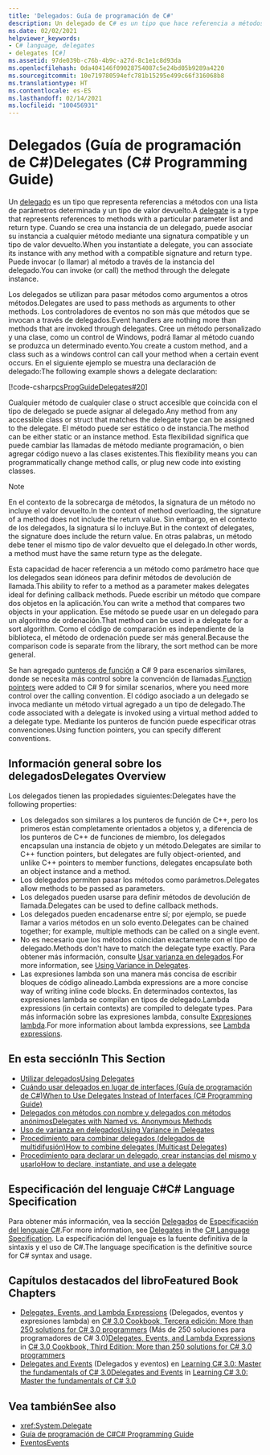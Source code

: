 ```yaml
---
title: 'Delegados: Guía de programación de C#'
description: Un delegado de C# es un tipo que hace referencia a métodos con una lista de parámetros y un tipo de valor devuelto. Los delegados se utilizan para pasar métodos como argumentos a otros métodos.
ms.date: 02/02/2021
helpviewer_keywords:
- C# language, delegates
- delegates [C#]
ms.assetid: 97de039b-c76b-4b9c-a27d-8c1e1c8d93da
ms.openlocfilehash: 0da404146f09028754087c5e24bd05b9289a4220
ms.sourcegitcommit: 10e719780594efc781b15295e499c66f316068b8
ms.translationtype: HT
ms.contentlocale: es-ES
ms.lasthandoff: 02/14/2021
ms.locfileid: "100456931"
---
```

# <a name="delegates-c-programming-guide"></a><span data-ttu-id="ddc24-104">Delegados (Guía de programación de C#)</span><span class="sxs-lookup"><span data-stu-id="ddc24-104">Delegates (C# Programming Guide)</span></span>

<span data-ttu-id="ddc24-105">Un [delegado](../../language-reference/builtin-types/reference-types.md) es un tipo que representa referencias a métodos con una lista de parámetros determinada y un tipo de valor devuelto.</span><span class="sxs-lookup"><span data-stu-id="ddc24-105">A [delegate](../../language-reference/builtin-types/reference-types.md) is a type that represents references to methods with a particular parameter list and return type.</span></span> <span data-ttu-id="ddc24-106">Cuando se crea una instancia de un delegado, puede asociar su instancia a cualquier método mediante una signatura compatible y un tipo de valor devuelto.</span><span class="sxs-lookup"><span data-stu-id="ddc24-106">When you instantiate a delegate, you can associate its instance with any method with a compatible signature and return type.</span></span> <span data-ttu-id="ddc24-107">Puede invocar (o llamar) al método a través de la instancia del delegado.</span><span class="sxs-lookup"><span data-stu-id="ddc24-107">You can invoke (or call) the method through the delegate instance.</span></span>

<span data-ttu-id="ddc24-108">Los delegados se utilizan para pasar métodos como argumentos a otros métodos.</span><span class="sxs-lookup"><span data-stu-id="ddc24-108">Delegates are used to pass methods as arguments to other methods.</span></span> <span data-ttu-id="ddc24-109">Los controladores de eventos no son más que métodos que se invocan a través de delegados.</span><span class="sxs-lookup"><span data-stu-id="ddc24-109">Event handlers are nothing more than methods that are invoked through delegates.</span></span> <span data-ttu-id="ddc24-110">Cree un método personalizado y una clase, como un control de Windows, podrá llamar al método cuando se produzca un determinado evento.</span><span class="sxs-lookup"><span data-stu-id="ddc24-110">You create a custom method, and a class such as a windows control can call your method when a certain event occurs.</span></span> <span data-ttu-id="ddc24-111">En el siguiente ejemplo se muestra una declaración de delegado:</span><span class="sxs-lookup"><span data-stu-id="ddc24-111">The following example shows a delegate declaration:</span></span>

[!code-csharp[csProgGuideDelegates#20](~/samples/snippets/csharp/VS_Snippets_VBCSharp/csProgGuideDelegates/CS/Delegates.cs#20)]

<span data-ttu-id="ddc24-112">Cualquier método de cualquier clase o struct accesible que coincida con el tipo de delegado se puede asignar al delegado.</span><span class="sxs-lookup"><span data-stu-id="ddc24-112">Any method from any accessible class or struct that matches the delegate type can be assigned to the delegate.</span></span> <span data-ttu-id="ddc24-113">El método puede ser estático o de instancia.</span><span class="sxs-lookup"><span data-stu-id="ddc24-113">The method can be either static or an instance method.</span></span> <span data-ttu-id="ddc24-114">Esta flexibilidad significa que puede cambiar las llamadas de método mediante programación, o bien agregar código nuevo a las clases existentes.</span><span class="sxs-lookup"><span data-stu-id="ddc24-114">This flexibility means you can programmatically change method calls, or plug new code into existing classes.</span></span>

> [!NOTE]
> <span data-ttu-id="ddc24-115">En el contexto de la sobrecarga de métodos, la signatura de un método no incluye el valor devuelto.</span><span class="sxs-lookup"><span data-stu-id="ddc24-115">In the context of method overloading, the signature of a method does not include the return value.</span></span> <span data-ttu-id="ddc24-116">Sin embargo, en el contexto de los delegados, la signatura sí lo incluye.</span><span class="sxs-lookup"><span data-stu-id="ddc24-116">But in the context of delegates, the signature does include the return value.</span></span> <span data-ttu-id="ddc24-117">En otras palabras, un método debe tener el mismo tipo de valor devuelto que el delegado.</span><span class="sxs-lookup"><span data-stu-id="ddc24-117">In other words, a method must have the same return type as the delegate.</span></span>

<span data-ttu-id="ddc24-118">Esta capacidad de hacer referencia a un método como parámetro hace que los delegados sean idóneos para definir métodos de devolución de llamada.</span><span class="sxs-lookup"><span data-stu-id="ddc24-118">This ability to refer to a method as a parameter makes delegates ideal for defining callback methods.</span></span> <span data-ttu-id="ddc24-119">Puede escribir un método que compare dos objetos en la aplicación.</span><span class="sxs-lookup"><span data-stu-id="ddc24-119">You can write a method that compares two objects in your application.</span></span> <span data-ttu-id="ddc24-120">Ese método se puede usar en un delegado para un algoritmo de ordenación.</span><span class="sxs-lookup"><span data-stu-id="ddc24-120">That method can be used in a delegate for a sort algorithm.</span></span> <span data-ttu-id="ddc24-121">Como el código de comparación es independiente de la biblioteca, el método de ordenación puede ser más general.</span><span class="sxs-lookup"><span data-stu-id="ddc24-121">Because the comparison code is separate from the library, the sort method can be more general.</span></span>

<span data-ttu-id="ddc24-122">Se han agregado [punteros de función](~/_csharplang/proposals/csharp-9.0/function-pointers.md) a C# 9 para escenarios similares, donde se necesita más control sobre la convención de llamadas.</span><span class="sxs-lookup"><span data-stu-id="ddc24-122">[Function pointers](~/_csharplang/proposals/csharp-9.0/function-pointers.md) were added to C# 9 for similar scenarios, where you need more control over the calling convention.</span></span> <span data-ttu-id="ddc24-123">El código asociado a un delegado se invoca mediante un método virtual agregado a un tipo de delegado.</span><span class="sxs-lookup"><span data-stu-id="ddc24-123">The code associated with a delegate is invoked using a virtual method added to a delegate type.</span></span> <span data-ttu-id="ddc24-124">Mediante los punteros de función puede especificar otras convenciones.</span><span class="sxs-lookup"><span data-stu-id="ddc24-124">Using function pointers, you can specify different conventions.</span></span>

## <a name="delegates-overview"></a><span data-ttu-id="ddc24-125">Información general sobre los delegados</span><span class="sxs-lookup"><span data-stu-id="ddc24-125">Delegates Overview</span></span>

<span data-ttu-id="ddc24-126">Los delegados tienen las propiedades siguientes:</span><span class="sxs-lookup"><span data-stu-id="ddc24-126">Delegates have the following properties:</span></span>

- <span data-ttu-id="ddc24-127">Los delegados son similares a los punteros de función de C++, pero los primeros están completamente orientados a objetos y, a diferencia de los punteros de C++ de funciones de miembro, los delegados encapsulan una instancia de objeto y un método.</span><span class="sxs-lookup"><span data-stu-id="ddc24-127">Delegates are similar to C++ function pointers, but delegates are fully object-oriented, and unlike C++ pointers to member functions, delegates encapsulate both an object instance and a method.</span></span>
- <span data-ttu-id="ddc24-128">Los delegados permiten pasar los métodos como parámetros.</span><span class="sxs-lookup"><span data-stu-id="ddc24-128">Delegates allow methods to be passed as parameters.</span></span>
- <span data-ttu-id="ddc24-129">Los delegados pueden usarse para definir métodos de devolución de llamada.</span><span class="sxs-lookup"><span data-stu-id="ddc24-129">Delegates can be used to define callback methods.</span></span>
- <span data-ttu-id="ddc24-130">Los delegados pueden encadenarse entre sí; por ejemplo, se puede llamar a varios métodos en un solo evento.</span><span class="sxs-lookup"><span data-stu-id="ddc24-130">Delegates can be chained together; for example, multiple methods can be called on a single event.</span></span>
- <span data-ttu-id="ddc24-131">No es necesario que los métodos coincidan exactamente con el tipo de delegado.</span><span class="sxs-lookup"><span data-stu-id="ddc24-131">Methods don't have to match the delegate type exactly.</span></span> <span data-ttu-id="ddc24-132">Para obtener más información, consulte [Usar varianza en delegados](../concepts/covariance-contravariance/using-variance-in-delegates.md).</span><span class="sxs-lookup"><span data-stu-id="ddc24-132">For more information, see [Using Variance in Delegates](../concepts/covariance-contravariance/using-variance-in-delegates.md).</span></span>
- <span data-ttu-id="ddc24-133">Las expresiones lambda son una manera más concisa de escribir bloques de código alineado.</span><span class="sxs-lookup"><span data-stu-id="ddc24-133">Lambda expressions are a more concise way of writing inline code blocks.</span></span> <span data-ttu-id="ddc24-134">En determinados contextos, las expresiones lambda se compilan en tipos de delegado.</span><span class="sxs-lookup"><span data-stu-id="ddc24-134">Lambda expressions (in certain contexts) are compiled to delegate types.</span></span> <span data-ttu-id="ddc24-135">Para más información sobre las expresiones lambda, consulte [Expresiones lambda](../../language-reference/operators/lambda-expressions.md).</span><span class="sxs-lookup"><span data-stu-id="ddc24-135">For more information about lambda expressions, see [Lambda expressions](../../language-reference/operators/lambda-expressions.md).</span></span>

## <a name="in-this-section"></a><span data-ttu-id="ddc24-136">En esta sección</span><span class="sxs-lookup"><span data-stu-id="ddc24-136">In This Section</span></span>

- [<span data-ttu-id="ddc24-137">Utilizar delegados</span><span class="sxs-lookup"><span data-stu-id="ddc24-137">Using Delegates</span></span>](./using-delegates.md)
- <span data-ttu-id="ddc24-138">[Cuándo usar delegados en lugar de interfaces (Guía de programación de C#)](/previous-versions/visualstudio/visual-studio-2010/ms173173(v=vs.100))</span><span class="sxs-lookup"><span data-stu-id="ddc24-138">[When to Use Delegates Instead of Interfaces (C# Programming Guide)](/previous-versions/visualstudio/visual-studio-2010/ms173173(v=vs.100))</span></span>
- [<span data-ttu-id="ddc24-139">Delegados con métodos con nombre y delegados con métodos anónimos</span><span class="sxs-lookup"><span data-stu-id="ddc24-139">Delegates with Named vs. Anonymous Methods</span></span>](./delegates-with-named-vs-anonymous-methods.md)
- [<span data-ttu-id="ddc24-140">Uso de varianza en delegados</span><span class="sxs-lookup"><span data-stu-id="ddc24-140">Using Variance in Delegates</span></span>](../concepts/covariance-contravariance/using-variance-in-delegates.md)
- [<span data-ttu-id="ddc24-141">Procedimiento para combinar delegados (delegados de multidifusión)</span><span class="sxs-lookup"><span data-stu-id="ddc24-141">How to combine delegates (Multicast Delegates)</span></span>](./how-to-combine-delegates-multicast-delegates.md)
- [<span data-ttu-id="ddc24-142">Procedimiento para declarar un delegado, crear instancias del mismo y usarlo</span><span class="sxs-lookup"><span data-stu-id="ddc24-142">How to declare, instantiate, and use a delegate</span></span>](./how-to-declare-instantiate-and-use-a-delegate.md)

## <a name="c-language-specification"></a><span data-ttu-id="ddc24-143">Especificación del lenguaje C#</span><span class="sxs-lookup"><span data-stu-id="ddc24-143">C# Language Specification</span></span>

<span data-ttu-id="ddc24-144">Para obtener más información, vea la sección [Delegados](~/_csharplang/spec/delegates.md) de [Especificación del lenguaje C#](/dotnet/csharp/language-reference/language-specification/introduction).</span><span class="sxs-lookup"><span data-stu-id="ddc24-144">For more information, see [Delegates](~/_csharplang/spec/delegates.md) in the [C# Language Specification](/dotnet/csharp/language-reference/language-specification/introduction).</span></span> <span data-ttu-id="ddc24-145">La especificación del lenguaje es la fuente definitiva de la sintaxis y el uso de C#.</span><span class="sxs-lookup"><span data-stu-id="ddc24-145">The language specification is the definitive source for C# syntax and usage.</span></span>

## <a name="featured-book-chapters"></a><span data-ttu-id="ddc24-146">Capítulos destacados del libro</span><span class="sxs-lookup"><span data-stu-id="ddc24-146">Featured Book Chapters</span></span>

- <span data-ttu-id="ddc24-147">[Delegates, Events, and Lambda Expressions](/previous-versions/visualstudio/visual-studio-2008/ff518994(v=orm.10)) (Delegados, eventos y expresiones lambda) en [C# 3.0 Cookbook, Tercera edición: More than 250 solutions for C# 3.0 programmers](/previous-versions/visualstudio/visual-studio-2008/ff518995(v=orm.10)) (Más de 250 soluciones para programadores de C# 3.0)</span><span class="sxs-lookup"><span data-stu-id="ddc24-147">[Delegates, Events, and Lambda Expressions](/previous-versions/visualstudio/visual-studio-2008/ff518994(v=orm.10)) in [C# 3.0 Cookbook, Third Edition: More than 250 solutions for C# 3.0 programmers](/previous-versions/visualstudio/visual-studio-2008/ff518995(v=orm.10))</span></span>
- <span data-ttu-id="ddc24-148">[Delegates and Events](/previous-versions/visualstudio/visual-studio-2008/ff652490(v=orm.10)) (Delegados y eventos) en [Learning C# 3.0: Master the fundamentals of C# 3.0](/previous-versions/visualstudio/visual-studio-2008/ff652493(v=orm.10))</span><span class="sxs-lookup"><span data-stu-id="ddc24-148">[Delegates and Events](/previous-versions/visualstudio/visual-studio-2008/ff652490(v=orm.10)) in [Learning C# 3.0: Master the fundamentals of C# 3.0](/previous-versions/visualstudio/visual-studio-2008/ff652493(v=orm.10))</span></span>

## <a name="see-also"></a><span data-ttu-id="ddc24-149">Vea también</span><span class="sxs-lookup"><span data-stu-id="ddc24-149">See also</span></span>

- <xref:System.Delegate>
- [<span data-ttu-id="ddc24-150">Guía de programación de C#</span><span class="sxs-lookup"><span data-stu-id="ddc24-150">C# Programming Guide</span></span>](../index.md)
- [<span data-ttu-id="ddc24-151">Eventos</span><span class="sxs-lookup"><span data-stu-id="ddc24-151">Events</span></span>](../events/index.md)
